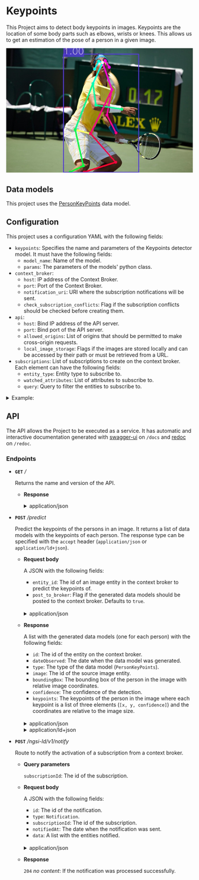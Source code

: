 # Keypoints

This Project aims to detect body keypoints in images. Keypoints are the location of some body parts such as elbows, wrists or knees. This allows us to get an estimation of the pose of a person in a given image.

![keypoints detection](/docs/res/keypoints.jpg)

## Data models

This project uses the [PersonKeyPoints](/docs/DataModels/PersonKeyPoints/) data model.

## Configuration

This project uses a configuration YAML with the following fields:

- ``keypoints``: Specifies the name and parameters of the Keypoints detector model. It must have the following fields:
  - ``model_name``: Name of the model.
  - ``params``: The parameters of the models' python class.
- ``context_broker``:
    - ``host``: IP address of the Context Broker.
    - ``port``: Port of the Context Broker.
    - ``notification_uri``: URI where the subscription notifications will be sent.
    - ``check_subscription_conflicts``: Flag if the subscription conflicts should be checked before creating them.
- ``api``:
    - ``host``: Bind IP address of the API server.
    - ``port``: Bind port of the API server.
    - ``allowed_origins``: List of origins that should be permitted to make cross-origin requests.
    - ``local_image_storage``: Flags if the images are stored locally and can be accessed by their path or must be retrieved from a URL.
- ``subscriptions``: List of subscriptions to create on the context broker. Each element can have the following fields:
    - ``entity_type``: Entity type to subscribe to.
    - ``watched_attributes``: List of attributes to subscribe to.
    - ``query``: Query to filter the entities to subscribe to.

<details>
<summary>Example:</summary>

```
keypoints:
  model_name: detectron2
  params:
    model_config: ../../../data/models/detectron2/COCO-Keypoints/keypoint_rcnn_R_50_FPN_3x/keypoint_rcnn_R_50_FPN_3x.yaml
    model_weights: ../../../data/models/detectron2/COCO-Keypoints/keypoint_rcnn_R_50_FPN_3x/model_final_a6e10b.pkl
    confidence_threshold: 0.5
    use_cuda: False

context_broker:
  host: 192.168.0.100
  port: 1026
  notification_uri: http://192.168.0.100:8080/ngsi-ld/v1/notify
  check_subscription_conflicts: True

api:
  host: 0.0.0.0
  port: 8080
  allowed_origins: []
  local_image_storage: True

subscriptions:
  - entity_type: Image
    watched_attributes: ["purpose"]
    query: "purpose==%22Keypoints%22"
```

</details>

## API

The API allows the Project to be executed as a service. It has automatic and interactive documentation generated with [swagger-ui](https://github.com/swagger-api/swagger-ui) on ``/docs`` and [redoc](https://github.com/Redocly/redoc) on ``/redoc``.

### Endpoints

- **``GET``** _/_

    Returns the name and version of the API.

    - **Response**

      <details>
      <summary>application/json</summary>

      ```
      {
        "title": "Keypoints API",
        "version": "0.2.0"
      }
      ```

    </details>

- **``POST``** _/predict_

    Predict the keypoints of the persons in an image. It returns a list of data models with the keypoints of each person. The response type can be specified with the ``accept`` header (``application/json`` or ``application/ld+json``).

    - **Request body**

      A JSON with the following fields:

      - ``entity_id``: The id of an image entity in the context broker to predict the keypoints of.
      - ``post_to_broker``: Flag if the generated data models should be posted to the context broker. Defaults to ``true``.
    
      </br>
      <details>
      <summary>application/json</summary>

      ```
      {
        "entity_id": "string",
        "post_to_broker": true
      }
      ```

    </details>

    - **Response**
    
      A list with the generated data models (one for each person) with the following fields:

      - ``id``: The id of the entity on the context broker.
      - ``dateObserved``: The date when the data model was generated.
      - ``type``: The type of the data model (``PersonKeyPoints``).
      - ``image``: The id of the source image entity.
      - ``boundingBox``: The bounding box of the person in the image with relative image coordinates.
      - ``confidence``: The confidence of the detection.
      - ``keypoints``: The keypoints of the person in the image where each keypoint is a list of three elements (``[x, y, confidence]``) and the coordinates are relative to the image size.

      </br>
      <details>
      <summary>application/json</summary>

      ```
      [
        {
          "id": "urn:ngsi-ld:PersonKeyPoints:Ewr1pesuEe2xXt05bH~uyw",
          "dateObserved": "2023-05-05T10:17:43.886068",
          "type": "PersonKeyPoints",
          "image": "urn:ngsi-ld:Image:XY0r-VgvLkk3G908InXw815d7gtVrB72xqm0K844g6E",
          "boundingBox": {
            "xmin": 0.3064143657684326,
            "ymin": 0.04763534420826396,
            "xmax": 0.7099463462829589,
            "ymax": 0.9976930283271735
          },
          "confidence": 0.9998873472213745,
          "keypoints": {
            "nose": [
              0.5161009430885315,
              0.11442651599645615,
              1.705211877822876
            ],
            "left_eye": [
              0.530274510383606,
              0.09819689393043518,
              2.9264578819274902
            ],
            "right_eye": [
              0.4960910677909851,
              0.10319062322378159,
              0.9791589975357056
            ],
            "left_ear": [
              0.5519519448280334,
              0.15187951922416687,
              0.9948521256446838
            ],
            "right_ear": [
              0.4735800325870514,
              0.16561231017112732,
              2.086688995361328
            ],
            "left_shoulder": [
              0.5652918219566345,
              0.331653892993927,
              0.27620482444763184
            ],
            "right_shoulder": [
              0.4635750651359558,
              0.28421345353126526,
              0.20316766202449799
            ],
            "left_elbow": [
              0.5386120080947876,
              0.5363969206809998,
              0.4380761981010437
            ],
            "right_elbow": [
              0.48024994134902954,
              0.4564972221851349,
              1.025445580482483
            ],
            "left_wrist": [
              0.5878028869628906,
              0.6799667477607727,
              0.6801813244819641
            ],
            "right_wrist": [
              0.6186513900756836,
              0.49020493030548096,
              1.0798372030258179
            ],
            "left_hip": [
              0.4510689377784729,
              0.686208963394165,
              0.1246616467833519
            ],
            "right_hip": [
              0.3693620264530182,
              0.6537497043609619,
              0.08254871517419815
            ],
            "left_knee": [
              0.5861353874206543,
              0.9146721959114075,
              0.3097969591617584
            ],
            "right_knee": [
              0.41271671652793884,
              0.9446346163749695,
              0.37432464957237244
            ],
            "left_ankle": [
              0.41771912574768066,
              0.9945719242095947,
              0.06195808947086334
            ],
            "right_ankle": [
              0.3418484926223755,
              0.9945719242095947,
              0.08313852548599243
            ]
          }
        }
      ]
      ```
      </details>
    
      <details>
      <summary>application/ld+json</summary>

      ```
      [
        {
          "id": "urn:ngsi-ld:PersonKeyPoints:MhqTWesuEe2UVt05bH~uyw",
          "type": "PersonKeyPoints",
          "@context": [
            "https://uri.etsi.org/ngsi-ld/v1/ngsi-ld-core-context.jsonld"
          ],
          "dateObserved": {
            "type": "Property",
            "value": {
              "@type": "DateTime",
              "@value": "2023-05-05T10:18:35Z"
            }
          },
          "image": {
            "type": "Relationship",
            "object": "urn:ngsi-ld:Image:XY0r-VgvLkk3G908InXw815d7gtVrB72xqm0K844g6E"
          },
          "boundingBox": {
            "type": "Property",
            "value": {
              "xmin": 0.3064143657684326,
              "ymin": 0.04763534420826396,
              "xmax": 0.7099463462829589,
              "ymax": 0.9976930283271735
            }
          },
          "confidence": {
            "type": "Property",
            "value": 0.9998873472213745
          },
          "keypoints": {
            "type": "Property",
            "value": {
              "nose": [
                0.5161009430885315,
                0.11442651599645615,
                1.705211877822876
              ],
              "left_eye": [
                0.530274510383606,
                0.09819689393043518,
                2.9264578819274902
              ],
              "right_eye": [
                0.4960910677909851,
                0.10319062322378159,
                0.9791589975357056
              ],
              "left_ear": [
                0.5519519448280334,
                0.15187951922416687,
                0.9948521256446838
              ],
              "right_ear": [
                0.4735800325870514,
                0.16561231017112732,
                2.086688995361328
              ],
              "left_shoulder": [
                0.5652918219566345,
                0.331653892993927,
                0.27620482444763184
              ],
              "right_shoulder": [
                0.4635750651359558,
                0.28421345353126526,
                0.20316766202449799
              ],
              "left_elbow": [
                0.5386120080947876,
                0.5363969206809998,
                0.4380761981010437
              ],
              "right_elbow": [
                0.48024994134902954,
                0.4564972221851349,
                1.025445580482483
              ],
              "left_wrist": [
                0.5878028869628906,
                0.6799667477607727,
                0.6801813244819641
              ],
              "right_wrist": [
                0.6186513900756836,
                0.49020493030548096,
                1.0798372030258179
              ],
              "left_hip": [
                0.4510689377784729,
                0.686208963394165,
                0.1246616467833519
              ],
              "right_hip": [
                0.3693620264530182,
                0.6537497043609619,
                0.08254871517419815
              ],
              "left_knee": [
                0.5861353874206543,
                0.9146721959114075,
                0.3097969591617584
              ],
              "right_knee": [
                0.41271671652793884,
                0.9446346163749695,
                0.37432464957237244
              ],
              "left_ankle": [
                0.41771912574768066,
                0.9945719242095947,
                0.06195808947086334
              ],
              "right_ankle": [
                0.3418484926223755,
                0.9945719242095947,
                0.08313852548599243
              ]
            }
          },
          "dateModified": {
            "type": "Property",
            "value": {
              "@type": "DateTime",
              "@value": "2023-05-05T10:18:36Z"
            }
          },
          "dateCreated": {
            "type": "Property",
            "value": {
              "@type": "DateTime",
              "@value": "2023-05-05T10:18:36Z"
            }
          }
        }
      ]
      ```
      </details>

- **``POST``** _/ngsi-ld/v1/notify_
  
  Route to notify the activation of a subscription from a context broker.

  - **Query parameters**
    
    ``subscriptionId``: The id of the subscription.

  - **Request body**

      A JSON with the following fields:

      - ``id``: The id of the notification.
      - ``type``: ``Notification``.
      - ``subscriptionId``: The id of the subscription.
      - ``notifiedAt``: The date when the notification was sent.
      - ``data``: A list with the entities notified.
    
      </br>
      <details>
      <summary>application/json</summary>

      ```
      {
        "id": "string",
        "type": "Notification",
        "subscriptionId": "string",
        "notifiedAt": "string",
        "data": []
      }
      ```

    </details>

  - **Response**

    ``204`` _no content_: If the notification was processed successfully.